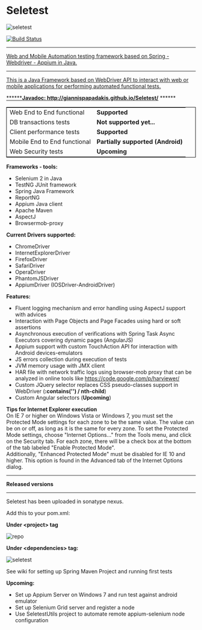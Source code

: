 Seletest 
========
![seletest](https://cloud.githubusercontent.com/assets/3785668/4871463/ff777690-61b7-11e4-9cb7-916e8d43f616.png)

<a href="https://buildhive.cloudbees.com/job/GiannisPapadakis/job/Seletest/">
<img src="https://camo.githubusercontent.com/f35d0c52028b388ea9593c5fd2bf78a3b955c7af/68747470733a2f2f6275696c64686976652e636c6f7564626565732e636f6d2f6a6f622f6d696368616c2d6c6970736b692f6a6f622f706167652d6f626a656374732d7765626472697665722f62616467652f69636f6e" alt="Build Status" data-canonical-source="https://buildhive.cloudbees.com/job/michal-lipski/job/page-objects-webdriver/badge/icon" style="max-width:100%;">

*****************************************************************************************
Web and Mobile Automation testing framework based on Spring - Webdriver - Appium in Java.
*****************************************************************************************

This is a Java Framework based on WebDriver API to interact with web or mobile applications for performing automated functional tests.

******<b>Javadoc: http://giannispapadakis.github.io/Seletest/</b> ******


<html>

<body>
<table style="width:100%; border: 1px solid black;border-collapse: collapse;">
  <tr>
    <td>Web End to End functional</td>
    <td><b>Supported</b></td>		
  </tr>
  <tr>
    <td>DB transactions tests</td>
    <td><b>Not supported yet...</b></td>		
  </tr>
  <tr>
    <td>Client performance tests</td>
    <td><b>Supported</b></td>		
  </tr>
   <tr>
    <td>Mobile End to End functional</td>
    <td><b>Partially supported (Android)</b></td>		
  </tr>
  <tr>
    <td>Web Security tests</td>
    <td><b>Upcoming</b></td>		
  </tr>
</table>

</body>
</html>

<b>Frameworks - tools:</b><br>
* Selenium 2 in Java<br>
* TestNG JUnit framework<br>
* Spring Java Framework<br>
* ReportNG<br>
* Appium Java client<br>
* Apache Maven<br>
* AspectJ<br>
* Browsermob-proxy<br>


<b>Current Drivers supported:</b><br>
* ChromeDriver<br>
* InternetExplorerDriver<br>
* FirefoxDriver<br>
* SafariDriver<br>
* OperaDriver<br>
* PhantomJSDriver<br>
* AppiumDriver (IOSDriver-AndroidDriver)<br>

<b>Features:</b>
 * Fluent logging mechanism and error handling using AspectJ support with advices
 * Interaction with Page Objects and Page Facades using hard or soft assertions
 * Asynchronous execution of verifications with Spring Task Async Executors covering dynamic pages (AngularJS)
 * Appium support with custom TouchAction API for interaction with Android devices-emulators
 * JS errors collection during execution of tests
 * JVM memory usage with JMX client
 * HAR file with network traffic logs using browser-mob proxy that can be analyzed in online tools like https://code.google.com/p/harviewer/ 
 * Custom JQuery selector replaces CSS pseudo-classes support in WebDriver (<b>:contains('') / nth-child</b>)
 * Custom Angular selectors (<b>Upcoming</b>)


<b>Tips for Internet Explorer execution</b><br>
On IE 7 or higher on Windows Vista or Windows 7, you must set the Protected Mode settings for each zone to be the same value. The value can be on or off, as long as it is the same for every zone. To set the Protected Mode settings, choose "Internet Options..." from the Tools menu, and click on the Security tab. For each zone, there will be a check box at the bottom of the tab labeled "Enable Protected Mode".<br>
Additionally, "Enhanced Protected Mode" must be disabled for IE 10 and higher. This option is found in the Advanced tab of the Internet Options dialog.


*******************************************
<b>Released versions</b>
*******************************************

Seletest has been uploaded in sonatype nexus.<br>

Add this to your pom.xml:<br>

<b>Under \<project\> tag</b> <br>

![repo](https://cloud.githubusercontent.com/assets/3785668/4512733/cb9308ba-4b43-11e4-8101-905376c28c6e.png)
 
<b>Under \<dependencies\> tag:</b><br>

![seletest](https://cloud.githubusercontent.com/assets/3785668/4512750/02aa9048-4b44-11e4-9444-98ba48f35769.png)

See wiki for setting up Spring Maven Project and running first tests<br>

<b>Upcoming:</b>
* Set up Appium Server on Windows 7 and run test against android emulator
* Set up Selenium Grid server and register a node
* Use SeletestUtils project to automate remote appium-selenium node configuration


